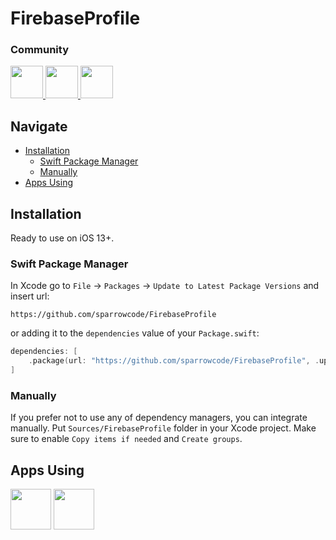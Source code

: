 # FirebaseProfile

### Community

<p float="left">
    <a href="https://discord.gg/NZf5hEzFWP">
        <img src="https://cdn.sparrowcode.io/github/badges/discord.png?version=2" height="52">
    </a>
    <a href="#apps-using">
        <img src="https://cdn.sparrowcode.io/github/badges/download-on-the-appstore.png?version=2" height="52">
    </a>
    <a href="https://github.com/sponsors/sparrowcode">
        <img src="https://cdn.sparrowcode.io/github/badges/github-sponsor.png?version=3" height="52">
    </a>
</p>

## Navigate

- [Installation](#installation)
    - [Swift Package Manager](#swift-package-manager)
    - [Manually](#manually)
- [Apps Using](#apps-using)

## Installation

Ready to use on iOS 13+.

### Swift Package Manager

In Xcode go to `File` -> `Packages` -> `Update to Latest Package Versions` and insert url: 

```
https://github.com/sparrowcode/FirebaseProfile
```

or adding it to the `dependencies` value of your `Package.swift`:

```swift
dependencies: [
    .package(url: "https://github.com/sparrowcode/FirebaseProfile", .upToNextMajor(from: "2.0.0"))
]
```

### Manually

If you prefer not to use any of dependency managers, you can integrate manually. Put `Sources/FirebaseProfile` folder in your Xcode project. Make sure to enable `Copy items if needed` and `Create groups`.

## Apps Using

<p float="left">
    <a href="https://apps.apple.com/app/id743843090"><img src="https://cdn.sparrowcode.io/github/apps-using/athan.png?version=2" height="65"></a>
    <a href="https://apps.apple.com/app/id537070378"><img src="https://cdn.sparrowcode.io/github/apps-using/quran.png?version=2" height="65"></a>
</p>
